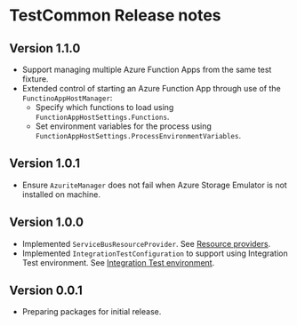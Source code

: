 # TestCommon Release notes

## Version 1.1.0

- Support managing multiple Azure Function Apps from the same test fixture.
- Extended control of starting an Azure Function App through use of the `FunctinoAppHostManager`:
  - Specify which functions to load using `FunctionAppHostSettings.Functions`.
  - Set environment variables for the process using `FunctionAppHostSettings.ProcessEnvironmentVariables`.

## Version 1.0.1

- Ensure `AzuriteManager` does not fail when Azure Storage Emulator is not installed on machine.

## Version 1.0.0

- Implemented `ServiceBusResourceProvider`. See [Resource providers](../functionapp-testcommon.md#resource-providers).
- Implemented `IntegrationTestConfiguration` to support using Integration Test environment. See [Integration Test environment](../functionapp-testcommon.md#integration-test-environment).

## Version 0.0.1

- Preparing packages for initial release.

